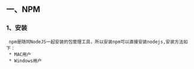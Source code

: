 ## 一、NPM
### 1、安装
     npm是随同NodeJS一起安装的包管理工具，所以安装npm可以直接安装nodejs,安装方法如下：
     * MAC用户
     * Windows用户